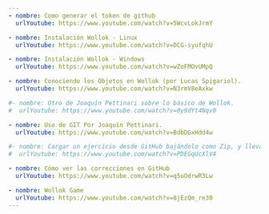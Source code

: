 ```yaml
---
- nombre: Como generar el token de github
  urlYoutube: https://www.youtube.com/watch?v=5WcvLokJrmY

- nombre: Instalación Wollok - Linux
  urlYoutube: https://www.youtube.com/watch?v=DCG-syufqhU

- nombre: Instalación Wollok - Windows
  urlYoutube: https://www.youtube.com/watch?v=wZoFMOvUMpQ

- nombre: Conociendo los Objetos en Wollok (por Lucas Spigariol).
  urlYoutube: https://www.youtube.com/watch?v=N3rmV8eAxkw

#- nombre: Otro de Joaquín Pettinari sobre lo básico de Wollok.
#  urlYoutube: https://www.youtube.com/watch?v=0y9dYt4Nqv0

- nombre: Uso de GIT Por Joaquín Pettinari.
  urlYoutube: https://www.youtube.com/watch?v=BdbDGxHdd4w

#- nombre: Cargar un ejercicio desde GitHub bajándolo como Zip, y llevarlo al ambiente Wollok
#  urlYoutube: https://www.youtube.com/watch?v=PDEGqUcXlV4

- nombre: Cómo ver las correcciones en GitHub
  urlYoutube: https://www.youtube.com/watch?v=q5uOdrwR3Lw

- nombre: Wollok Game
  urlYoutube: https://www.youtube.com/watch?v=8jEzQm_re30
---
```


